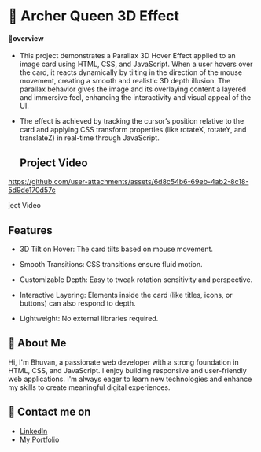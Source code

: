
# 🏹 Archer Queen 3D Effect 

#### 🔰overview

- This project demonstrates a Parallax 3D Hover Effect applied to an image card using HTML, CSS, and JavaScript. When a user hovers over the card, it reacts dynamically by tilting in the direction of the mouse movement, creating a smooth and realistic 3D depth illusion. The parallax behavior gives the image and its overlaying content a layered and immersive feel, enhancing the interactivity and visual appeal of the UI.

- The effect is achieved by tracking the cursor’s position relative to the card and applying CSS transform properties (like rotateX, rotateY, and translateZ) in real-time through JavaScript.
  ## Project Video

https://github.com/user-attachments/assets/6d8c54b6-69eb-4ab2-8c18-5d9de170d57c

ject Video
## Features
- 3D Tilt on Hover: The card tilts based on mouse movement.

- Smooth Transitions: CSS transitions ensure fluid motion.

- Customizable Depth: Easy to tweak rotation sensitivity and perspective.

- Interactive Layering: Elements inside the card (like titles, icons, or buttons) can also respond to depth.



- Lightweight: No external libraries required.
 ## 👦 About Me
Hi, I'm Bhuvan, a passionate web developer with a strong foundation in HTML, CSS, and JavaScript. I enjoy building responsive and user-friendly web applications. I'm always eager to learn new technologies and enhance my skills to create meaningful digital experiences.

## 🔗 Contact me on
- [LinkedIn](https://www.linkedin.com/in/bhuvan-anupoju/)
 - [My Portfolio](https://bhuvan-anupoju.github.io/Bhuvan.dev/)
